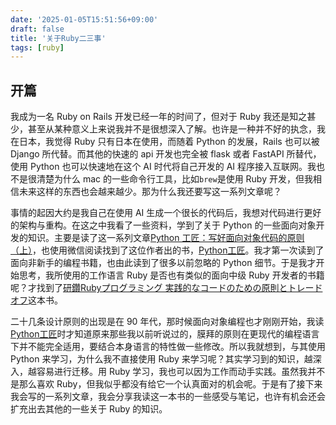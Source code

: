```yaml
---
date: '2025-01-05T15:51:56+09:00'
draft: false
title: '关于Ruby二三事'
tags: [ruby]
---
```


## 开篇

我成为一名 Ruby on Rails 开发已经一年的时间了，但对于 Ruby 我还是知之甚少，甚至从某种意义上来说我并不是很想深入了解。也许是一种并不好的执念，我在日本，我觉得 Ruby 只有日本在使用，而随着 Python 的发展，Rails 也可以被 Django 所代替。而其他的快速的 api 开发也完全被 flask 或者 FastAPI 所替代，使用 Python 也可以快速地在这个 AI 时代将自己开发的 AI 程序接入互联网。我也不是很清楚为什么 mac 的一些命令行工具，比如`brew`是使用 Ruby 开发，但我相信未来这样的东西也会越来越少。那为什么我还要写这一系列文章呢？

事情的起因大约是我自己在使用 AI 生成一个很长的代码后，我想对代码进行更好的架构与重构。在这之中我看了一些资料，学到了关于 Python 的一些面向对象开发的知识。主要是读了这一系列文章[Python 工匠：写好面向对象代码的原则（上）](https://github.com/piglei/one-python-craftsman/blob/master/zh_CN/12-write-solid-python-codes-part-1.md)，也使用微信阅读找到了这位作者出的书，[Python工匠](https://book.douban.com/subject/35723705/)。我才第一次读到了面向非新手的编程书籍，也由此读到了很多以前忽略的 Python 细节。于是我才开始思考，我所使用的工作语言 Ruby 是否也有类似的面向中级 Ruby 开发者的书籍呢？才找到了[研鑽Rubyプログラミング 実践的なコードのための原則とトレードオフ](https://www.amazon.co.jp/%E7%A0%94%E9%91%BDRuby%E3%83%97%E3%83%AD%E3%82%B0%E3%83%A9%E3%83%9F%E3%83%B3%E3%82%B0-%E5%AE%9F%E8%B7%B5%E7%9A%84%E3%81%AA%E3%82%B3%E3%83%BC%E3%83%89%E3%81%AE%E3%81%9F%E3%82%81%E3%81%AE%E5%8E%9F%E5%89%87%E3%81%A8%E3%83%88%E3%83%AC%E3%83%BC%E3%83%89%E3%82%AA%E3%83%95-Jeremy-Evans/dp/4908686173?__mk_ja_JP=%E3%82%AB%E3%82%BF%E3%82%AB%E3%83%8A&crid=2PF18EJ6EDNH&dib=eyJ2IjoiMSJ9.2LfTLqfglMz6c1N_gAH2KB26gj_Vl7FLidUaeWY9fQk_3ApMeMM9u5WrEJSevDExkOGilu0QgknZtsnsyrP05K8ekD1zKdZMkFf-pXRdMjiPqaeM6V-O9-HbFfAad8Qlfzqt_7ExygRnyuEp5GvAM6C8S-xT1mOpQLyIlUImAXYktpprVuqyHlI6sktXVjCShnHxvii0oLFlHC2PBUuFHZZSKMGNcuZlnHAzWaBiMrPkOYSM39it-LxRWX0sHMoABgaK1t8Ytg1G8eRNqspAzPb812sOEZjSe3sh212vGoB92lBSIxBX5qw2x_Ioy9VtXJdZ9VHUVvSLPZVf5TX9WWQZpWhenvZ77nmuoSX--ZsVV9q__W7nUPakdpNGo-Wd9WT4bJGbkoP6WhpVACti7RQNl46ONId_GoGNbqMKMkdU3nxDAK6ZAjkht85oLmfr.7RtlI8mjnc22Rd_hYtKOao4THwC1zgFdTtBHRY4iPkg&dib_tag=se&keywords=ruby&qid=1736082204&sprefix=ruby%2Caps%2C310&sr=8-9)这本书。

二十几条设计原则的出现是在 90 年代，那时候面向对象编程也才刚刚开始，我读[Python工匠](https://book.douban.com/subject/35723705/)时才知道原来那些我以前听说过的，膜拜的原则在更现代的编程语言下并不能完全适用，要结合本身语言的特性做一些修改。所以我就想到，与其使用 Python 来学习，为什么我不直接使用 Ruby 来学习呢？其实学习到的知识，越深入，越容易进行迁移。用 Ruby 学习，我也可以因为工作而动手实践。虽然我并不是那么喜欢 Ruby，但我似乎都没有给它一个认真面对的机会呢。于是有了接下来我会写的一系列文章，我会分享我读这一本书的一些感受与笔记，也许有机会还会扩充出去其他的一些关于 Ruby 的知识。
